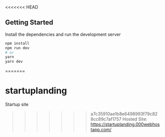 <<<<<<< HEAD
## Getting Started

Install the dependencies and run the development server

```bash
npm install
npm run dev
# or
yarn
yarn dev
```
=======
# startuplanding
Startup site
>>>>>>> a7c35910ae1b8e6498993f79c828cc89c7af1757
 Hosted Site: https://startuplanding.000webhostapp.com/
